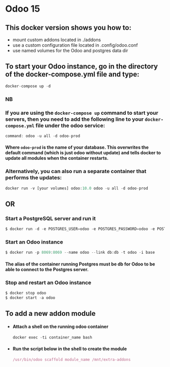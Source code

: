 # Odoo 15

## This docker version shows you how to:

 - mount custom addons located in ./addons
 - use a custom configuration file located in .config/odoo.conf
 - use named volumes for the Odoo and postgres data dir

 ## To start your Odoo instance, go in the directory of the docker-compose.yml file and type:

 ```js
 docker-compose up -d
 ```
### NB

### If you are using the ```docker-compose up``` command to start your servers, then you need to add the following line to your ```docker-compose.yml``` file under the odoo service:
```js
command: odoo -u all -d odoo-prod
```
#### Where ```odoo-prod``` is the name of your database. This overwrites the default command (which is just odoo without update) and tells docker to update all modules when the container restarts.

### Alternatively, you can also run a separate container that performs the updates:
```js
docker run -v [your volumes] odoo:10.0 odoo -u all -d odoo-prod
```
## OR

### Start a PostgreSQL server and run it
```js
$ docker run -d -e POSTGRES_USER=odoo -e POSTGRES_PASSWORD=odoo -e POSTGRES_DB=postgres --name db postgres:13
```
### Start an Odoo instance
```js
$ docker run -p 8069:8069 --name odoo --link db:db -t odoo -i base
```

#### The alias of the container running Postgres must be db for Odoo to be able to connect to the Postgres server.

### Stop and restart an Odoo instance
```js
$ docker stop odoo
$ docker start -a odoo
```

## To add a new addon module
- #### Attach a shell on the running odoo container
    ```js
    docker exec -ti container_name bash
    ```
- #### Run the script below in the shell to create the module
    ```js 
    /usr/bin/odoo scaffold module_name /mnt/extra-addons
    ```